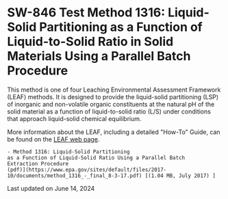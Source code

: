 
# SW-846 Test Method 1316: Liquid-Solid Partitioning as a Function of Liquid-to-Solid Ratio in Solid Materials Using a Parallel Batch Procedure  


This method is one of four Leaching Environmental Assessment Framework
(LEAF) methods. It is designed to provide the liquid-solid partitioning
(LSP) of inorganic and non-volatile organic constituents at the natural
pH of the solid material as a function of liquid-to-solid ratio (L/S)
under conditions that approach liquid-solid chemical equilibrium.

More information about the LEAF, including a detailed "How-To" Guide,
can be found on the [LEAF web
page](/hw-sw846/leaching-environmental-assessment-framework-leaf-methods-and-guidance).

    - Method 1316: Liquid-Solid Partitioning
    as a Function of Liquid-Solid Ratio Using a Parallel Batch
    Extraction Procedure
    (pdf)](https://www.epa.gov/sites/default/files/2017-10/documents/method_1316_-_final_8-3-17.pdf) [(1.04 MB, July 2017) ] 

Last updated on June 14, 2024

